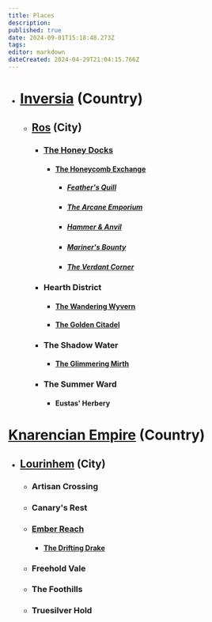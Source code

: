 ```yaml
---
title: Places
description: 
published: true
date: 2024-09-01T15:18:48.273Z
tags: 
editor: markdown
dateCreated: 2024-04-29T21:04:15.766Z
---
```


- # [Inversia](/Places/Inversia) (Country)
  -   ## [Ros](/Places/Inversia/Ros) (City)
       - ### [The Honey Docks](/Places/Inversia/Ros/TheHoneyDocks)
           - #### [The Honeycomb Exchange](/Places/Inversia/Ros/TheHoneyDocks/TheHoneycombExchange)
               - ##### [Feather's Quill](/Places/Inversia/Ros/TheHoneyDocks/TheHoneycombExchange/FeathersQuill)
               - ##### [The Arcane Emporium](/Places/Inversia/Ros/TheHoneyDocks/TheHoneycombExchange/TheArcaneEmporium)
               - ##### [Hammer & Anvil](/Places/Inversia/Ros/TheHoneyDocks/TheHoneycombExchange/HammerAnvil)
               - ##### [Mariner's Bounty](/Places/Inversia/Ros/TheHoneyDocks/TheHoneycombExchange/MarinersBounty)
               - ##### [The Verdant Corner](/Places/Inversia/Ros/TheHoneyDocks/TheHoneycombExchange/TheVerdantCorner)
      - ### Hearth District    
           - #### [The Wandering Wyvern](/Places/Inversia/Ros/TheHearthDistrict/TheWanderingWyvern)
           - #### [The Golden Citadel](/Places/Inversia/Ros/TheGoldenCitadel)
      - ### The Shadow Water
           - #### [The Glimmering Mirth](/Places/Inversia/Ros/TheShadowWater/TheGlimmeringMirth)
      - ### The Summer Ward
           - #### Eustas' Herbery
# [Knarencian Empire](/Places/KnarencianEmpire) (Country)
- ## [Lourinhem](/Places/KnarencianEmpire/Lourinhem) (City)
  - ### Artisan Crossing
  - ### Canary's Rest
  - ### [Ember Reach](/Places/KnarencianEmpire/Lourinhem/EmberReach)
    - #### [The Drifting Drake](/Places/KnarencianEmpire/Lourinhem/EmberReach/TheDriftingDrake)
  - ### Freehold Vale
  - ### The Foothills
  - ### Truesilver Hold